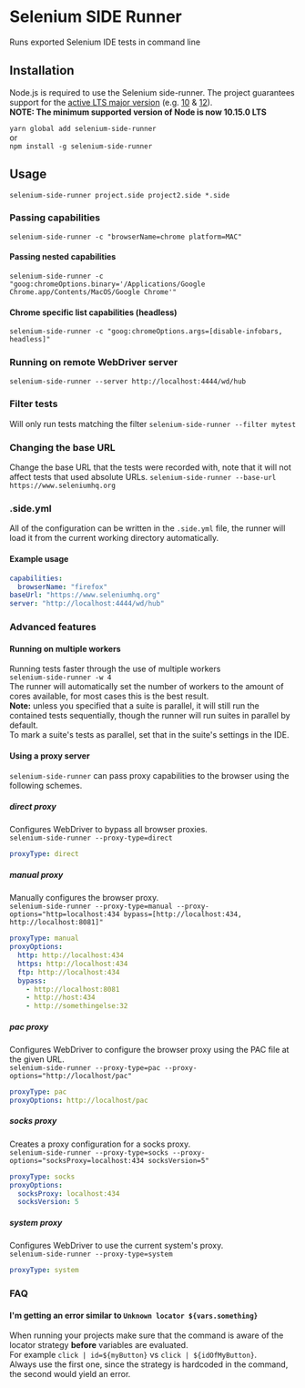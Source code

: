 # Selenium SIDE Runner

Runs exported Selenium IDE tests in command line

## Installation

Node.js is required to use the Selenium side-runner.
The project guarantees support for the [active LTS major version](https://github.com/nodejs/Release) (e.g. [10](https://nodejs.org/en/download/) & [12](https://nodejs.org/en/download/current/)).  
__NOTE: The minimum supported version of Node is now 10.15.0 LTS__

```yarn global add selenium-side-runner```  
or  
```npm install -g selenium-side-runner```  

## Usage

```selenium-side-runner project.side project2.side *.side```

### Passing capabilities

```selenium-side-runner -c "browserName=chrome platform=MAC"```

#### Passing nested capabilities

```selenium-side-runner -c "goog:chromeOptions.binary='/Applications/Google Chrome.app/Contents/MacOS/Google Chrome'"```

#### Chrome specific list capabilities (headless)

```selenium-side-runner -c "goog:chromeOptions.args=[disable-infobars, headless]"```

### Running on remote WebDriver server

```selenium-side-runner --server http://localhost:4444/wd/hub```

### Filter tests

Will only run tests matching the filter
```selenium-side-runner --filter mytest```

### Changing the base URL

Change the base URL that the tests were recorded with, note that it will not affect tests that used absolute URLs.
```selenium-side-runner --base-url https://www.seleniumhq.org```

### .side.yml

All of the configuration can be written in the `.side.yml` file, the runner will load it from the current working directory automatically.

#### Example usage

```yaml
capabilities:
  browserName: "firefox"
baseUrl: "https://www.seleniumhq.org"
server: "http://localhost:4444/wd/hub"
```

### Advanced features

#### Running on multiple workers

Running tests faster through the use of multiple workers  
```selenium-side-runner -w 4```  
The runner will automatically set the number of workers to the amount of cores available, for most cases this is the best result.  
__Note:__ unless you specified that a suite is parallel, it will still run the contained tests sequentially, though the runner will run suites in parallel by default.  
To mark a suite's tests as parallel, set that in the suite's settings in the IDE.

#### Using a proxy server

`selenium-side-runner` can pass proxy capabilities to the browser using the following schemes.

##### direct proxy  

Configures WebDriver to bypass all browser proxies.  
```selenium-side-runner --proxy-type=direct```

```yaml
proxyType: direct
```

##### manual proxy

Manually configures the browser proxy.  
```selenium-side-runner --proxy-type=manual --proxy-options="http=localhost:434 bypass=[http://localhost:434, http://localhost:8081]"```

```yaml
proxyType: manual
proxyOptions:
  http: http://localhost:434
  https: http://localhost:434
  ftp: http://localhost:434
  bypass:
    - http://localhost:8081
    - http://host:434
    - http://somethingelse:32
```

##### pac proxy

Configures WebDriver to configure the browser proxy using the PAC file at the given URL.  
```selenium-side-runner --proxy-type=pac --proxy-options="http://localhost/pac"```

```yaml
proxyType: pac
proxyOptions: http://localhost/pac
```

##### socks proxy

Creates a proxy configuration for a socks proxy.  
```selenium-side-runner --proxy-type=socks --proxy-options="socksProxy=localhost:434 socksVersion=5"```

```yaml
proxyType: socks
proxyOptions:
  socksProxy: localhost:434
  socksVersion: 5
```

##### system proxy  

Configures WebDriver to use the current system's proxy.  
```selenium-side-runner --proxy-type=system```

```yaml
proxyType: system
```

### FAQ

#### I'm getting an error similar to `Unknown locator ${vars.something}`

When running your projects make sure that the command is aware of the locator strategy __before__ variables are evaluated.  
For example `click | id=${myButton}` vs `click | ${idOfMyButton}`.  
Always use the first one, since the strategy is hardcoded in the command, the second would yield an error.  
